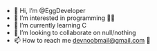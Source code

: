 - 👋 Hi, I’m @EggDeveloper
- 👀 I’m interested in programming 👨‍💻
- 🌱 I’m currently learning C
- 💞️ I’m looking to collaborate on null/nothing
- 📫 How to reach me devnoobmail@gmail.com 📧

<!---
EggDeveloper/EggDeveloper is a ✨ special ✨ repository because its `README.md` (this file) appears on your GitHub profile.
You can click the Preview link to take a look at your changes.
--->
